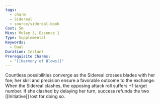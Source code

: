 ```yaml
---
tags:
  - charm
  - Sidereal
  - source/sidereal-book
Cost: 5m
Mins: Melee 3, Essence 1
Type: Supplemental
Keywords:
  - Dual
Duration: Instant
Prerequisite Charms:
  - "[[Harmony of Blows]]"
---
```

Countless possibilities converge as the Sidereal crosses blades with her foe; her skill and precision ensure a favorable outcome to the exchange. When the Sidereal clashes, the opposing attack roll suffers +1 target number. If she clashed by delaying her turn, success refunds the two [[Initiative]] lost for doing so.